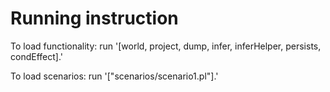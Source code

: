 # Running instruction 
To load functionality: 
run '[world, project, dump, infer, inferHelper, persists, condEffect].'

To load scenarios:
run '["scenarios/scenario1.pl"].'
